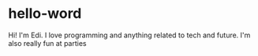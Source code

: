 # hello-word
Hi! I'm Edi. I love programming and anything related to tech and future. I'm also really fun at parties
